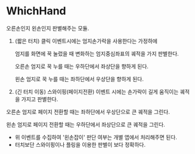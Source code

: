 WhichHand
=========

오른손인지 왼손인지 판별해주는 모듈.




1. (짧은 터치) 클릭 이벤트시에는 엄지손가락을 사용한다는 가정하에 
   
   엄지를 화면에 꾹 눌렀을 때 변화하는 엄지중심좌표의 궤적을 가지 판별한다.
   
  
   오른손 엄지로 꾹 누를 때는 우하단에서 좌상단을 향하게 된다.
  
   왼손 엄지로 꾹 누를 때는 좌하단에서 우상단을 향하게 된다.


   
   
2. (긴 터치 이동) 스와이핑(페이지전환) 이벤트 시에는 손가락이 길게 움직이는 궤적을 가지고 판별한다.

  오른손 엄지로 페이지 전환할 때는 좌하단에서 우상단으로 큰 궤적을 그린다.
  
  왼손 엄지로 페이지 전환할 때는 우하단에서 좌상단으로 큰 궤적을 그린다.
  
  
  
  

* 위 이벤트를 수집하여 '왼손잡이' 판단 여부는 개별 앱에서 처리해주면 된다.
* 터치보단 스와이핑이나 플링을 이용한 판별이 보다 정확하다.
